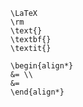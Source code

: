 ```
\LaTeX
\rm
\text{}
\textbf{}
\textit{}
```



```
\begin{align*} 
&= \\ 
&=
\end{align*}
```




